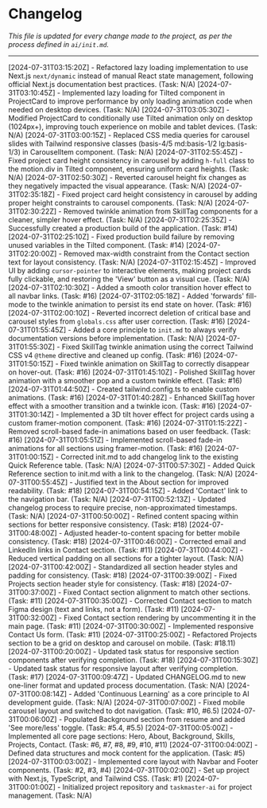 # Changelog

*This file is updated for every change made to the project, as per the process defined in `ai/init.md`.*

---
[2024-07-31T03:15:20Z] - Refactored lazy loading implementation to use Next.js `next/dynamic` instead of manual React state management, following official Next.js documentation best practices. (Task: N/A)
[2024-07-31T03:10:45Z] - Implemented lazy loading for Tilted component in ProjectCard to improve performance by only loading animation code when needed on desktop devices. (Task: N/A)
[2024-07-31T03:05:30Z] - Modified ProjectCard to conditionally use Tilted animation only on desktop (1024px+), improving touch experience on mobile and tablet devices. (Task: N/A)
[2024-07-31T03:00:15Z] - Replaced CSS media queries for carousel slides with Tailwind responsive classes (basis-4/5 md:basis-1/2 lg:basis-1/3) in CarouselItem component. (Task: N/A)
[2024-07-31T02:55:45Z] - Fixed project card height consistency in carousel by adding `h-full` class to the motion.div in Tilted component, ensuring uniform card heights. (Task: N/A)
[2024-07-31T02:50:30Z] - Reverted carousel height fix changes as they negatively impacted the visual appearance. (Task: N/A)
[2024-07-31T02:35:18Z] - Fixed project card height consistency in carousel by adding proper height constraints to carousel components. (Task: N/A)
[2024-07-31T02:30:22Z] - Removed twinkle animation from SkillTag components for a cleaner, simpler hover effect. (Task: N/A)
[2024-07-31T02:25:35Z] - Successfully created a production build of the application. (Task: #14)
[2024-07-31T02:25:10Z] - Fixed production build failure by removing unused variables in the Tilted component. (Task: #14)
[2024-07-31T02:20:00Z] - Removed max-width constraint from the Contact section text for layout consistency. (Task: N/A)
[2024-07-31T02:15:45Z] - Improved UI by adding `cursor-pointer` to interactive elements, making project cards fully clickable, and restoring the 'View' button as a visual cue. (Task: N/A)
[2024-07-31T02:10:30Z] - Added a smooth color transition hover effect to all navbar links. (Task: #16)
[2024-07-31T02:05:18Z] - Added 'forwards' fill-mode to the twinkle animation to persist its end state on hover. (Task: #16)
[2024-07-31T02:00:10Z] - Reverted incorrect deletion of critical base and carousel styles from `globals.css` after user correction. (Task: #16)
[2024-07-31T01:55:45Z] - Added a core principle to `init.md` to always verify documentation versions before implementation. (Task: N/A)
[2024-07-31T01:55:30Z] - Fixed SkillTag twinkle animation using the correct Tailwind CSS v4 `@theme` directive and cleaned up config. (Task: #16)
[2024-07-31T01:50:15Z] - Fixed twinkle animation on SkillTag to correctly disappear on hover-out. (Task: #16)
[2024-07-31T01:45:10Z] - Polished SkillTag hover animation with a smoother pop and a custom twinkle effect. (Task: #16)
[2024-07-31T01:44:50Z] - Created tailwind.config.ts to enable custom animations. (Task: #16)
[2024-07-31T01:40:28Z] - Enhanced SkillTag hover effect with a smoother transition and a twinkle icon. (Task: #16)
[2024-07-31T01:30:14Z] - Implemented a 3D tilt hover effect for project cards using a custom framer-motion component. (Task: #16)
[2024-07-31T01:15:22Z] - Removed scroll-based fade-in animations based on user feedback. (Task: #16)
[2024-07-31T01:05:51Z] - Implemented scroll-based fade-in animations for all sections using framer-motion. (Task: #16)
[2024-07-31T01:00:15Z] - Corrected init.md to add changelog link to the existing Quick Reference table. (Task: N/A)
[2024-07-31T00:57:30Z] - Added Quick Reference section to init.md with a link to the changelog. (Task: N/A)
[2024-07-31T00:55:45Z] - Justified text in the About section for improved readability. (Task: #18)
[2024-07-31T00:54:15Z] - Added 'Contact' link to the navigation bar. (Task: N/A)
[2024-07-31T00:52:13Z] - Updated changelog process to require precise, non-approximated timestamps. (Task: N/A)
[2024-07-31T00:50:00Z] - Refined content spacing within sections for better responsive consistency. (Task: #18)
[2024-07-31T00:48:00Z] - Adjusted header-to-content spacing for better mobile consistency. (Task: #18)
[2024-07-31T00:46:00Z] - Corrected email and LinkedIn links in Contact section. (Task: #11)
[2024-07-31T00:44:00Z] - Reduced vertical padding on all sections for a tighter layout. (Task: N/A)
[2024-07-31T00:42:00Z] - Standardized all section header styles and padding for consistency. (Task: #18)
[2024-07-31T00:39:00Z] - Fixed Projects section header style for consistency. (Task: #18)
[2024-07-31T00:37:00Z] - Fixed Contact section alignment to match other sections. (Task: #11)
[2024-07-31T00:35:00Z] - Corrected Contact section to match Figma design (text and links, not a form). (Task: #11)
[2024-07-31T00:32:00Z] - Fixed Contact section rendering by uncommenting it in the main page. (Task: #11)
[2024-07-31T00:30:00Z] - Implemented responsive Contact Us form. (Task: #11)
[2024-07-31T00:25:00Z] - Refactored Projects section to be a grid on desktop and carousel on mobile. (Task: #18.11)
[2024-07-31T00:20:00Z] - Updated task status for responsive section components after verifying completion. (Task: #18)
[2024-07-31T00:15:30Z] - Updated task status for responsive layout after verifying completion. (Task: #17)
[2024-07-31T00:09:47Z] - Updated CHANGELOG.md to new one-liner format and updated process documentation. (Task: N/A)
[2024-07-31T00:08:14Z] - Added 'Continuous Learning' as a core principle to AI development guide. (Task: N/A)
[2024-07-31T00:07:00Z] - Fixed mobile carousel layout and switched to dot navigation. (Task: #10, #6.5)
[2024-07-31T00:06:00Z] - Populated Background section from resume and added 'See more/less' toggle. (Task: #5.4, #5.5)
[2024-07-31T00:05:00Z] - Implemented all core page sections: Hero, About, Background, Skills, Projects, Contact. (Task: #6, #7, #8, #9, #10, #11)
[2024-07-31T00:04:00Z] - Defined data structures and mock content for the application. (Task: #5)
[2024-07-31T00:03:00Z] - Implemented core layout with Navbar and Footer components. (Task: #2, #3, #4)
[2024-07-31T00:02:00Z] - Set up project with Next.js, TypeScript, and Tailwind CSS. (Task: #1)
[2024-07-31T00:01:00Z] - Initialized project repository and `taskmaster-ai` for project management. (Task: N/A)
